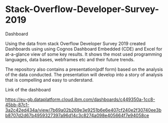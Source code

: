 # Stack-Overflow-Developer-Survey-2019
Dashboard

Using the data from stack Overflow Developer Survey 2019 created Dashboards using using Cognos Dashboard Embedded (CDE) and Excel for at-a-glance view of some key results.
It shows the most used programming languages, data bases, webframes etc and their future trends.

The repository also contains a presentation(pdf form) based on the analysis of the data conducted. The presentation will develop into a story of analysis that is compelling and easy to understand. 


Link of the dashboard

https://eu-gb.dataplatform.cloud.ibm.com/dashboards/c449350a-1cc8-45bb-87c1-3a2c42ed434a/view/7b69a02b269e3e9251b6e6e407cf240e2f30740ee3bb8707d2d67b4959327397a96d14c3c8274a098e405664f7e94058ce
